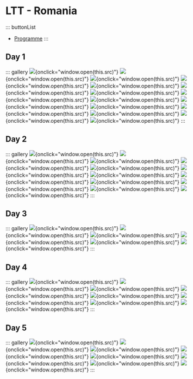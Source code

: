 # LTT - Romania

::: buttonList
 * [Programme](Programme.jpg)
:::

## Day 1

::: gallery
![](1/1.jpg){onclick="window.open(this.src)"}
![](1/2.jpg){onclick="window.open(this.src)"}
![](1/3.jpg){onclick="window.open(this.src)"}
![](1/4.jpg){onclick="window.open(this.src)"}
![](1/5.jpg){onclick="window.open(this.src)"}
![](1/6.jpg){onclick="window.open(this.src)"}
![](1/7.jpg){onclick="window.open(this.src)"}
![](1/8.jpg){onclick="window.open(this.src)"}
![](1/9.jpg){onclick="window.open(this.src)"}
![](1/10.jpg){onclick="window.open(this.src)"}
![](1/11.jpg){onclick="window.open(this.src)"}
![](1/12.jpg){onclick="window.open(this.src)"}
![](1/13.jpg){onclick="window.open(this.src)"}
![](1/14.jpg){onclick="window.open(this.src)"}
![](1/15.jpg){onclick="window.open(this.src)"}
:::

## Day 2

::: gallery
![](2/1.jpg){onclick="window.open(this.src)"}
![](2/2.jpg){onclick="window.open(this.src)"}
![](2/3.jpg){onclick="window.open(this.src)"}
![](2/4.jpg){onclick="window.open(this.src)"}
![](2/5.jpg){onclick="window.open(this.src)"}
![](2/6.jpg){onclick="window.open(this.src)"}
![](2/7.jpg){onclick="window.open(this.src)"}
![](2/8.jpg){onclick="window.open(this.src)"}
![](2/9.jpg){onclick="window.open(this.src)"}
![](2/10.jpg){onclick="window.open(this.src)"}
![](2/11.jpg){onclick="window.open(this.src)"}
![](2/12.jpg){onclick="window.open(this.src)"}
:::

## Day 3

::: gallery
![](3/1.jpg){onclick="window.open(this.src)"}
![](3/2.jpg){onclick="window.open(this.src)"}
![](3/3.jpg){onclick="window.open(this.src)"}
![](3/4.jpg){onclick="window.open(this.src)"}
![](3/5.jpg){onclick="window.open(this.src)"}
![](3/6.jpg){onclick="window.open(this.src)"}
:::

## Day 4

::: gallery
![](4/1.jpg){onclick="window.open(this.src)"}
![](4/2.jpg){onclick="window.open(this.src)"}
![](4/3.jpg){onclick="window.open(this.src)"}
![](4/4.jpg){onclick="window.open(this.src)"}
![](4/5.jpg){onclick="window.open(this.src)"}
![](4/6.jpg){onclick="window.open(this.src)"}
![](4/7.jpg){onclick="window.open(this.src)"}
![](4/8.jpg){onclick="window.open(this.src)"}
:::

## Day 5

::: gallery
![](5/1.jpg){onclick="window.open(this.src)"}
![](5/2.jpg){onclick="window.open(this.src)"}
![](5/3.jpg){onclick="window.open(this.src)"}
![](5/4.jpg){onclick="window.open(this.src)"}
![](5/5.jpg){onclick="window.open(this.src)"}
![](5/6.jpg){onclick="window.open(this.src)"}
![](5/7.jpg){onclick="window.open(this.src)"}
![](5/8.jpg){onclick="window.open(this.src)"}
:::
